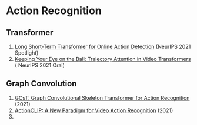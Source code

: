 # Action Recognition
## Transformer
1. [Long Short-Term Transformer for Online Action Detection](https://arxiv.org/abs/2107.03377) (NeurIPS 2021 Spotlight)
2. [Keeping Your Eye on the Ball: Trajectory Attention in Video Transformers](https://arxiv.org/abs/2106.05392) (	NeurIPS 2021 Oral)

## Graph Convolution
1. [GCsT: Graph Convolutional Skeleton Transformer for Action Recognition](https://arxiv.org/abs/2109.02860) (2021)
2. [ActionCLIP: A New Paradigm for Video Action Recognition](https://arxiv.org/abs/2109.08472) (2021)
3. 
